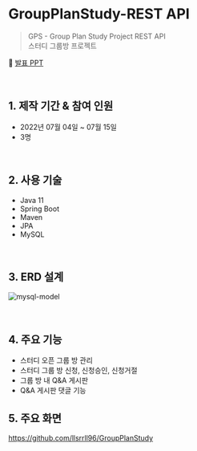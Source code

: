 # GroupPlanStudy-REST API
>GPS - Group Plan Study Project REST API <br>
>스터디 그룹방 프로젝트 

:pushpin: [발표 PPT](https://docs.google.com/presentation/d/1QmOhpWa4ZfQmcahasTL41J_4JZLz4GdJYq-L6JETYSw/edit?usp=sharing)

<br>

## 1. 제작 기간 & 참여 인원
- 2022년 07월 04일 ~ 07월 15일
- 3명


<br>

## 2. 사용 기술
  - Java 11
  - Spring Boot
  - Maven
  - JPA
  - MySQL
  
<br>

## 3. ERD 설계
![mysql-model](https://user-images.githubusercontent.com/58140426/180218034-c2d83f19-5db5-463d-a4be-0e94aa608a62.png)


<br>

## 4. 주요 기능
- 스터디 오픈 그룹 방 관리
- 스터디 그룹 방 신청, 신청승인, 신청거절
- 그룹 방 내 Q&A 게시판
- Q&A 게시판 댓글 기능

## 5. 주요 화면
https://github.com/llsrrll96/GroupPlanStudy

